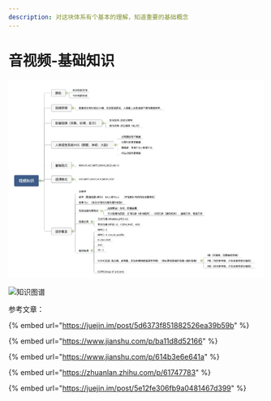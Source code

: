 ```yaml
---
description: 对这块体系有个基本的理解，知道重要的基础概念
---
```


# 音视频-基础知识

![&#x57FA;&#x7840;&#x4F53;&#x7CFB;](../.gitbook/assets/image%20%2819%29.png)

![&#x77E5;&#x8BC6;&#x56FE;&#x8C31;](../.gitbook/assets/image%20%2820%29.png)

参考文章：

{% embed url="https://juejin.im/post/5d6373f851882526ea39b59b" %}

{% embed url="https://www.jianshu.com/p/ba11d8d52166" %}

{% embed url="https://www.jianshu.com/p/614b3e6e641a" %}

{% embed url="https://zhuanlan.zhihu.com/p/61747783" %}

{% embed url="https://juejin.im/post/5e12fe306fb9a0481467d399" %}





